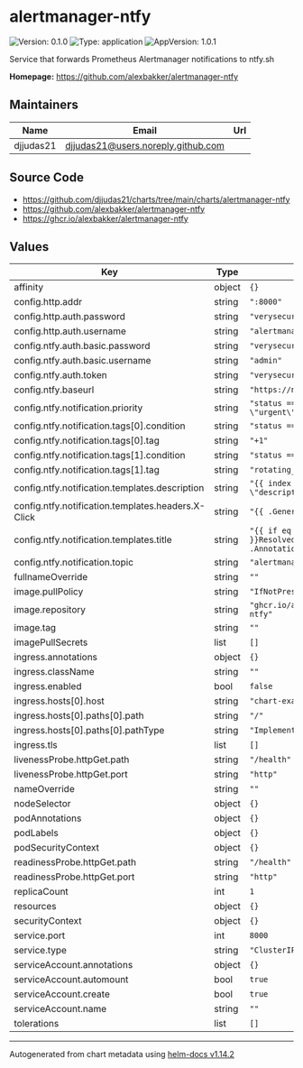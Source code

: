 # alertmanager-ntfy

![Version: 0.1.0](https://img.shields.io/badge/Version-0.1.0-informational?style=flat-square) ![Type: application](https://img.shields.io/badge/Type-application-informational?style=flat-square) ![AppVersion: 1.0.1](https://img.shields.io/badge/AppVersion-1.0.1-informational?style=flat-square)

Service that forwards Prometheus Alertmanager notifications to ntfy.sh

**Homepage:** <https://github.com/alexbakker/alertmanager-ntfy>

## Maintainers

| Name | Email | Url |
| ---- | ------ | --- |
| djjudas21 | <djjudas21@users.noreply.github.com> |  |

## Source Code

* <https://github.com/djjudas21/charts/tree/main/charts/alertmanager-ntfy>
* <https://github.com/alexbakker/alertmanager-ntfy>
* <https://ghcr.io/alexbakker/alertmanager-ntfy>

## Values

| Key | Type | Default | Description |
|-----|------|---------|-------------|
| affinity | object | `{}` |  |
| config.http.addr | string | `":8000"` |  |
| config.http.auth.password | string | `"verysecure"` |  |
| config.http.auth.username | string | `"alertmanager"` |  |
| config.ntfy.auth.basic.password | string | `"verysecure"` |  |
| config.ntfy.auth.basic.username | string | `"admin"` |  |
| config.ntfy.auth.token | string | `"verysecureauthtoken"` |  |
| config.ntfy.baseurl | string | `"https://ntfy.sh"` |  |
| config.ntfy.notification.priority | string | `"status == \"firing\" ? \"urgent\" : \"default\"\n"` |  |
| config.ntfy.notification.tags[0].condition | string | `"status == \"resolved\""` |  |
| config.ntfy.notification.tags[0].tag | string | `"+1"` |  |
| config.ntfy.notification.tags[1].condition | string | `"status == \"firing\""` |  |
| config.ntfy.notification.tags[1].tag | string | `"rotating_light"` |  |
| config.ntfy.notification.templates.description | string | `"{{ index .Annotations \"description\" }}\n"` |  |
| config.ntfy.notification.templates.headers.X-Click | string | `"{{ .GeneratorURL }}\n"` |  |
| config.ntfy.notification.templates.title | string | `"{{ if eq .Status \"resolved\" }}Resolved: {{ end }}{{ index .Annotations \"summary\" }}\n"` |  |
| config.ntfy.notification.topic | string | `"alertmanager"` |  |
| fullnameOverride | string | `""` |  |
| image.pullPolicy | string | `"IfNotPresent"` |  |
| image.repository | string | `"ghcr.io/alexbakker/alertmanager-ntfy"` |  |
| image.tag | string | `""` |  |
| imagePullSecrets | list | `[]` |  |
| ingress.annotations | object | `{}` |  |
| ingress.className | string | `""` |  |
| ingress.enabled | bool | `false` |  |
| ingress.hosts[0].host | string | `"chart-example.local"` |  |
| ingress.hosts[0].paths[0].path | string | `"/"` |  |
| ingress.hosts[0].paths[0].pathType | string | `"ImplementationSpecific"` |  |
| ingress.tls | list | `[]` |  |
| livenessProbe.httpGet.path | string | `"/health"` |  |
| livenessProbe.httpGet.port | string | `"http"` |  |
| nameOverride | string | `""` |  |
| nodeSelector | object | `{}` |  |
| podAnnotations | object | `{}` |  |
| podLabels | object | `{}` |  |
| podSecurityContext | object | `{}` |  |
| readinessProbe.httpGet.path | string | `"/health"` |  |
| readinessProbe.httpGet.port | string | `"http"` |  |
| replicaCount | int | `1` |  |
| resources | object | `{}` |  |
| securityContext | object | `{}` |  |
| service.port | int | `8000` |  |
| service.type | string | `"ClusterIP"` |  |
| serviceAccount.annotations | object | `{}` |  |
| serviceAccount.automount | bool | `true` |  |
| serviceAccount.create | bool | `true` |  |
| serviceAccount.name | string | `""` |  |
| tolerations | list | `[]` |  |

----------------------------------------------
Autogenerated from chart metadata using [helm-docs v1.14.2](https://github.com/norwoodj/helm-docs/releases/v1.14.2)
